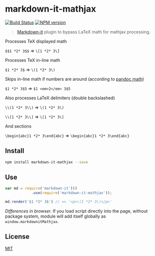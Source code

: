 # markdown-it-mathjax

[![Build Status](https://img.shields.io/travis/classeur/markdown-it-mathjax/master.svg?style=flat)](https://travis-ci.org/classeur/markdown-it-mathjax)
[![NPM version](https://img.shields.io/npm/v/markdown-it-mathjax.svg?style=flat)](https://www.npmjs.org/package/markdown-it-mathjax)

> [Markdown-it](https://github.com/markdown-it/markdown-it) plugin to bypass LaTeX math for mathjax processing.

Processes TeX displayed math

`$$1 *2* 3$$` => `\[1 *2* 3\]`

Processes TeX in-line math

`$1 *2* 3$` => `\(1 *2* 3\)`

Skips in-line math if numbers are around (according to [pandoc math](http://pandoc.org/README.html#math))

`$1 *2* 3$5` => `$1 <em>2</em> 3$5`

Also processes LaTeX delimiters (double backslashed)

`\\(1 *2* 3\\)` => `\(1 *2* 3\)`

`\\[1 *2* 3\\]` => `\[1 *2* 3\]`

And sections

`\begin{abc}1 *2* 3\end{abc}` => `\begin{abc}1 *2* 3\end{abc}`


## Install

```bash
npm install markdown-it-mathjax --save
```

## Use

```js
var md = require('markdown-it')()
            .use(require('markdown-it-mathjax'));

md.render('$1 *2* 3$') // => '<p>\(1 *2* 3\)</p>'
```

_Differences in browser._ If you load script directly into the page, without
package system, module will add itself globally as `window.markdownitMathjax`.


## License

[MIT](https://github.com/classeur/markdown-it-mathjax/blob/master/LICENSE)
